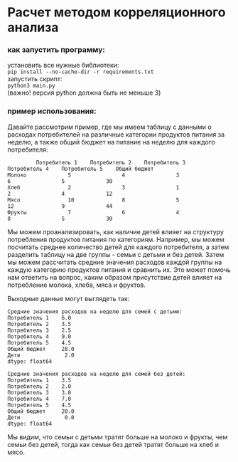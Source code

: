 # Расчет методом корреляционного анализа
### как запустить программу:
установить все нужные библиотеки:\
`pip install --no-cache-dir -r requirements.txt`\
запустить скрипт:\
`python3 main.py`\
(важно! версия python должна быть не меньше 3)

### пример использования:

Давайте рассмотрим пример, где мы имеем таблицу с данными о расходах потребителей на различные категории продуктов питания за неделю, а также общий бюджет на питание на неделю для каждого потребителя:

```
         Потребитель 1    Потребитель 2    Потребитель 3    Потребитель 4    Потребитель 5    Общий бюджет
Молоко             5                4                3                6                5             30
Хлеб               2                3                1                2                4             12
Мясо               10               8                5                12               9             44
Фрукты             7                6                4                8                5             30
```

Мы можем проанализировать, как наличие детей влияет на структуру потребления продуктов питания по категориям. Например, мы можем посчитать среднее количество детей для каждого потребителя, а затем разделить таблицу на две группы - семьи с детьми и без детей. Затем мы можем рассчитать средние значения расходов каждой группы на каждую категорию продуктов питания и сравнить их. Это может помочь нам ответить на вопрос, каким образом присутствие детей влияет на потребление молока, хлеба, мяса и фруктов.

Выходные данные могут выглядеть так:

```
Средние значения расходов на неделю для семей с детьми:
Потребитель 1    6.0
Потребитель 2    3.5
Потребитель 3    2.5
Потребитель 4    9.0
Потребитель 5    4.5
Общий бюджет     28.0
Дети              2.0
dtype: float64

Средние значения расходов на неделю для семей без детей:
Потребитель 1    3.5
Потребитель 2    2.0
Потребитель 3    3.0
Потребитель 4    7.0
Потребитель 5    4.5
Общий бюджет     20.0
Дети              0.0
dtype: float64
```

Мы видим, что семьи с детьми тратят больше на молоко и фрукты, чем семьи без детей, тогда как семьи без детей тратят больше на хлеб и мясо.

